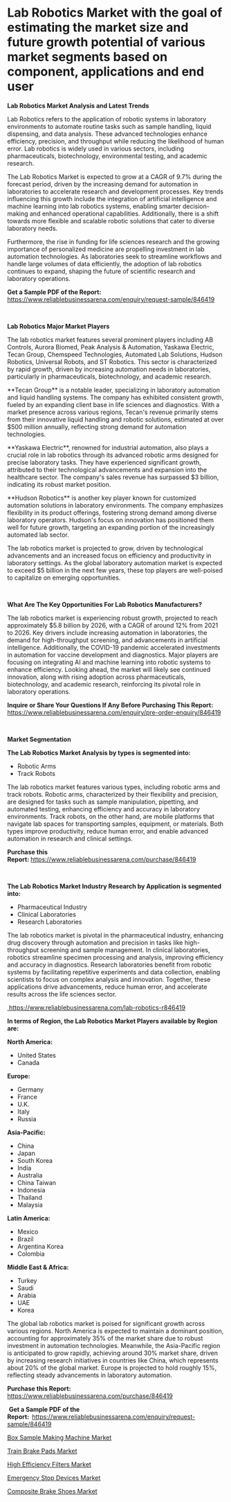<p><h1>Lab Robotics Market with the goal of estimating the market size and future growth potential of various market segments based on component, applications and end user</h1></p><p><strong>Lab Robotics Market Analysis and Latest Trends</strong></p>
<p><p>Lab Robotics refers to the application of robotic systems in laboratory environments to automate routine tasks such as sample handling, liquid dispensing, and data analysis. These advanced technologies enhance efficiency, precision, and throughput while reducing the likelihood of human error. Lab robotics is widely used in various sectors, including pharmaceuticals, biotechnology, environmental testing, and academic research.</p><p>The Lab Robotics Market is expected to grow at a CAGR of 9.7% during the forecast period, driven by the increasing demand for automation in laboratories to accelerate research and development processes. Key trends influencing this growth include the integration of artificial intelligence and machine learning into lab robotics systems, enabling smarter decision-making and enhanced operational capabilities. Additionally, there is a shift towards more flexible and scalable robotic solutions that cater to diverse laboratory needs.</p><p>Furthermore, the rise in funding for life sciences research and the growing importance of personalized medicine are propelling investment in lab automation technologies. As laboratories seek to streamline workflows and handle large volumes of data efficiently, the adoption of lab robotics continues to expand, shaping the future of scientific research and laboratory operations.</p></p>
<p><strong>Get a Sample PDF of the Report:&nbsp;</strong> <a href="https://www.reliablebusinessarena.com/enquiry/request-sample/846419?utm_campaign=3014&utm_medium=2&utm_source=Github&utm_content=ia&utm_term=10042025&utm_id=lab-robotics">https://www.reliablebusinessarena.com/enquiry/request-sample/846419</a></p>
<p>&nbsp;</p>
<p><strong>Lab Robotics Major Market Players</strong></p>
<p><p>The lab robotics market features several prominent players including AB Controls, Aurora Biomed, Peak Analysis & Automation, Yaskawa Electric, Tecan Group, Chemspeed Technologies, Automated Lab Solutions, Hudson Robotics, Universal Robots, and ST Robotics. This sector is characterized by rapid growth, driven by increasing automation needs in laboratories, particularly in pharmaceuticals, biotechnology, and academic research.</p><p>**Tecan Group** is a notable leader, specializing in laboratory automation and liquid handling systems. The company has exhibited consistent growth, fueled by an expanding client base in life sciences and diagnostics. With a market presence across various regions, Tecan's revenue primarily stems from their innovative liquid handling and robotic solutions, estimated at over $500 million annually, reflecting strong demand for automation technologies.</p><p>**Yaskawa Electric**, renowned for industrial automation, also plays a crucial role in lab robotics through its advanced robotic arms designed for precise laboratory tasks. They have experienced significant growth, attributed to their technological advancements and expansion into the healthcare sector. The company's sales revenue has surpassed $3 billion, indicating its robust market position.</p><p>**Hudson Robotics** is another key player known for customized automation solutions in laboratory environments. The company emphasizes flexibility in its product offerings, fostering strong demand among diverse laboratory operators. Hudson's focus on innovation has positioned them well for future growth, targeting an expanding portion of the increasingly automated lab sector.</p><p>The lab robotics market is projected to grow, driven by technological advancements and an increased focus on efficiency and productivity in laboratory settings. As the global laboratory automation market is expected to exceed $5 billion in the next few years, these top players are well-poised to capitalize on emerging opportunities.</p></p>
<p>&nbsp;</p>
<p><strong>What Are The Key Opportunities For Lab Robotics Manufacturers?</strong></p>
<p><p>The lab robotics market is experiencing robust growth, projected to reach approximately $5.8 billion by 2026, with a CAGR of around 12% from 2021 to 2026. Key drivers include increasing automation in laboratories, the demand for high-throughput screening, and advancements in artificial intelligence. Additionally, the COVID-19 pandemic accelerated investments in automation for vaccine development and diagnostics. Major players are focusing on integrating AI and machine learning into robotic systems to enhance efficiency. Looking ahead, the market will likely see continued innovation, along with rising adoption across pharmaceuticals, biotechnology, and academic research, reinforcing its pivotal role in laboratory operations.</p></p>
<p><strong>Inquire or Share Your Questions If Any Before Purchasing This Report:</strong> <a href="https://www.reliablebusinessarena.com/enquiry/pre-order-enquiry/846419?utm_campaign=3014&utm_medium=2&utm_source=Github&utm_content=ia&utm_term=10042025&utm_id=lab-robotics">https://www.reliablebusinessarena.com/enquiry/pre-order-enquiry/846419</a></p>
<p>&nbsp;</p>
<p><strong>Market Segmentation</strong></p>
<p><strong>The Lab Robotics Market Analysis by types is segmented into:</strong></p>
<p><ul><li>Robotic Arms</li><li>Track Robots</li></ul></p>
<p><p>The lab robotics market features various types, including robotic arms and track robots. Robotic arms, characterized by their flexibility and precision, are designed for tasks such as sample manipulation, pipetting, and automated testing, enhancing efficiency and accuracy in laboratory environments. Track robots, on the other hand, are mobile platforms that navigate lab spaces for transporting samples, equipment, or materials. Both types improve productivity, reduce human error, and enable advanced automation in research and clinical settings.</p></p>
<p><strong>Purchase this Report:&nbsp;</strong><a href="https://www.reliablebusinessarena.com/purchase/846419?utm_campaign=3014&utm_medium=2&utm_source=Github&utm_content=ia&utm_term=10042025&utm_id=lab-robotics">https://www.reliablebusinessarena.com/purchase/846419</a></p>
<p>&nbsp;</p>
<p><strong>The Lab Robotics Market Industry Research by Application is segmented into:</strong></p>
<p><ul><li>Pharmaceutical Industry</li><li>Clinical Laboratories</li><li>Research Laboratories</li></ul></p>
<p><p>The lab robotics market is pivotal in the pharmaceutical industry, enhancing drug discovery through automation and precision in tasks like high-throughput screening and sample management. In clinical laboratories, robotics streamline specimen processing and analysis, improving efficiency and accuracy in diagnostics. Research laboratories benefit from robotic systems by facilitating repetitive experiments and data collection, enabling scientists to focus on complex analysis and innovation. Together, these applications drive advancements, reduce human error, and accelerate results across the life sciences sector.</p></p>
<p><a href="https://www.reliablebusinessarena.com/lab-robotics-r846419?utm_campaign=3014&utm_medium=2&utm_source=Github&utm_content=ia&utm_term=10042025&utm_id=lab-robotics">&nbsp;https://www.reliablebusinessarena.com/lab-robotics-r846419</a></p>
<p><strong>In terms of Region, the Lab Robotics Market Players available by Region are:</strong></p>
<p>
    <p> <strong> North America: </strong>
        <ul>
            <li>United States</li>
            <li>Canada</li>
        </ul>
        </p> 
    <p> <strong> Europe: </strong>
        <ul>
            <li>Germany</li>
            <li>France</li>
            <li>U.K.</li>
            <li>Italy</li>
            <li>Russia</li>
        </ul>
        </p> 
    <p> <strong> Asia-Pacific: </strong>
        <ul>
            <li>China</li>
            <li>Japan</li>
            <li>South Korea</li>
            <li>India</li>
            <li>Australia</li>
            <li>China Taiwan</li>
            <li>Indonesia</li>
            <li>Thailand</li>
            <li>Malaysia</li>
        </ul>
        </p> 
    <p> <strong> Latin America: </strong>
        <ul>
            <li>Mexico</li>
            <li>Brazil</li>
            <li>Argentina Korea</li>
            <li>Colombia</li>
        </ul>
        </p> 
    <p> <strong> Middle East & Africa: </strong>
        <ul>
            <li>Turkey</li>
            <li>Saudi</li>
            <li>Arabia</li>
            <li>UAE</li>
            <li>Korea</li>
        </ul>
    </p>
    </p>
<p><p>The global lab robotics market is poised for significant growth across various regions. North America is expected to maintain a dominant position, accounting for approximately 35% of the market share due to robust investment in automation technologies. Meanwhile, the Asia-Pacific region is anticipated to grow rapidly, achieving around 30% market share, driven by increasing research initiatives in countries like China, which represents about 20% of the global market. Europe is projected to hold roughly 15%, reflecting steady advancements in laboratory automation.</p></p>
<p><strong>Purchase this Report: </strong><a href="https://www.reliablebusinessarena.com/purchase/846419?utm_campaign=3014&utm_medium=2&utm_source=Github&utm_content=ia&utm_term=10042025&utm_id=lab-robotics">https://www.reliablebusinessarena.com/purchase/846419</a></p>
<p>&nbsp;<strong>Get a Sample PDF of the Report:&nbsp;&nbsp;</strong><a href="https://www.reliablebusinessarena.com/enquiry/request-sample/846419?utm_campaign=3014&utm_medium=2&utm_source=Github&utm_content=ia&utm_term=10042025&utm_id=lab-robotics">https://www.reliablebusinessarena.com/enquiry/request-sample/846419</a></p>
<p><strong></strong></p>
<p><p><a href="https://github.com/gullattedenna/Market-Research-Report-List-1/blob/main/box-sample-making-machine-market.md?utm_campaign=3014&utm_medium=2&utm_source=Github&utm_content=ia&utm_term=10042025&utm_id=lab-robotics">Box Sample Making Machine Market</a></p><p><a href="https://github.com/guleealhani/Market-Research-Report-List-1/blob/main/train-brake-pads-market.md?utm_campaign=3014&utm_medium=2&utm_source=Github&utm_content=ia&utm_term=10042025&utm_id=lab-robotics">Train Brake Pads Market</a></p><p><a href="https://github.com/cobinaydin13/Market-Research-Report-List-1/blob/main/high-efficiency-filters-market.md?utm_campaign=3014&utm_medium=2&utm_source=Github&utm_content=ia&utm_term=10042025&utm_id=lab-robotics">High Efficiency Filters Market</a></p><p><a href="https://github.com/mehakmiamid1/Market-Research-Report-List-1/blob/main/emergency-stop-devices-market.md?utm_campaign=3014&utm_medium=2&utm_source=Github&utm_content=ia&utm_term=10042025&utm_id=lab-robotics">Emergency Stop Devices Market</a></p><p><a href="https://github.com/osamhcombre/Market-Research-Report-List-1/blob/main/composite-brake-shoes-market.md?utm_campaign=3014&utm_medium=2&utm_source=Github&utm_content=ia&utm_term=10042025&utm_id=lab-robotics">Composite Brake Shoes Market</a></p></p>